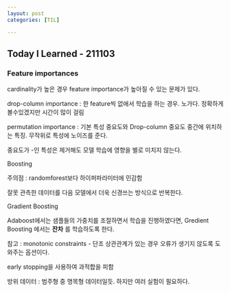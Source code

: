 ```yaml
---
layout: post
categories: [TIL]

---
```


## Today I Learned - 211103

### Feature importances

cardinality가 높은 경우 feature importance가 높아질 수 있는 문제가 있다.

drop-column importance : 한 feature씩 없애서 학습을 하는 경우. 노가다. 정확하게 볼수있겠지만 시간이 많이 걸림

permutation importance : 기본 특성 중요도와 Drop-column 중요도 중간에 위치하는 특징. 무작위로 특성에 노이즈를 준다. 

중요도가 -인 특성은 제거해도 모델 학습에 영향을 별로 미치지 않는다.

Boosting

주의점 : randomforest보다 하이퍼파라미터에 민감함

잘못 관측한 데이터를 다음 모델에서 더욱 신경쓰는 방식으로 반복한다.

Gradient Boosting

Adaboost에서는 샘플들의 가중치를 조절하면서 학습을 진행하였다면, Gredient Boosting 에서는 **잔차** 를 학습하도록 한다. 

참고 : monotonic constraints - 단조 상관관계가 있는 경우 오류가 생기지 않도록 도와주는 옵션이다.

early stopping을 사용하여 과적합을 피함

방위 데이터 : 범주형 중 명목형 데이터일듯. 하지만 여러 실험이 필요하다. 